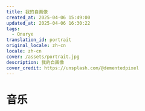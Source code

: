 ```yaml
---
title: 我的自画像
created_at: 2025-04-06 15:49:00
updated_at: 2025-04-06 16:30:22
tags:
  - Qnurye
translation_id: portrait
original_locale: zh-cn
locale: zh-cn
cover: /assets/portrait.jpg
description: 我的自画像
cover_credit: https://unsplash.com/@dementedpixel
---
```


# 音乐
